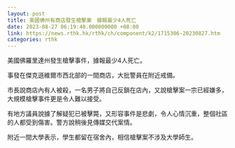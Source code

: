 ```yaml
---
layout: post
title: 美國佛州有商店發生槍擊案　據報最少4人死亡
date: 2023-08-27 06:19:40.000000000 +08:00
link: https://news.rthk.hk/rthk/ch/component/k2/1715306-20230827.htm
categories: rthk
---
```


美國佛羅里達州發生槍擊事件，據報最少4人死亡。

事發在傑克遜維爾市西北部的一間商店，大批警員在附近戒備。

市長說商店內有人被殺，一名男子將自己反鎖在店內，又說槍擊案一宗已經嫌多，大規模槍擊事件更是令人難以接受。

有地方議員說據了解疑犯已被擊斃，又形容事件是悲劇，令人心情沉重，整個社區的人都受到傷害。警方說稍後見傳媒交代案情。

附近一間大學表示，學生都留在宿舍內，相信槍擊案不涉及大學師生。
